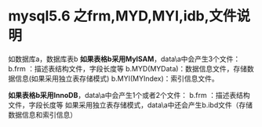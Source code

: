 # mysql5.6 之frm,MYD,MYI,idb,文件说明

如数据库a，数据库表b
**如果表格b采用MyISAM**，data\a中会产生3个文件：
b.frm ：描述表结构文件，字段长度等
b.MYD(MYData)：数据信息文件，存储数据信息(如果采用独立表存储模式)
b.MYI(MYIndex)：索引信息文件。

**如果表格b采用InnoDB**，data\a中会产生1个或者2个文件：
b.frm ：描述表结构文件，字段长度等
如果采用独立表存储模式，data\a中还会产生b.ibd文件（存储数据信息和索引信息）
